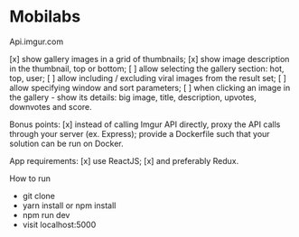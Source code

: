 Mobilabs
==========
Api.imgur.com

[x] show gallery images in a grid of thumbnails;
[x] show image description in the thumbnail, top or bottom;
[ ] allow selecting the gallery section: hot, top, user;
[ ] allow including / excluding viral images from the result set;
[ ] allow specifying window and sort parameters;
[ ] when clicking an image in the gallery - show its details: big image, title, description, upvotes, downvotes and score.


Bonus points:
[x] instead of calling Imgur API directly, proxy the API calls through your server (ex. Express);
provide a Dockerfile such that your solution can be run on Docker.


App requirements:
[x] use ReactJS;
[x] and preferably Redux.


How to run

- git clone
- yarn install or npm install
- npm run dev
- visit localhost:5000
